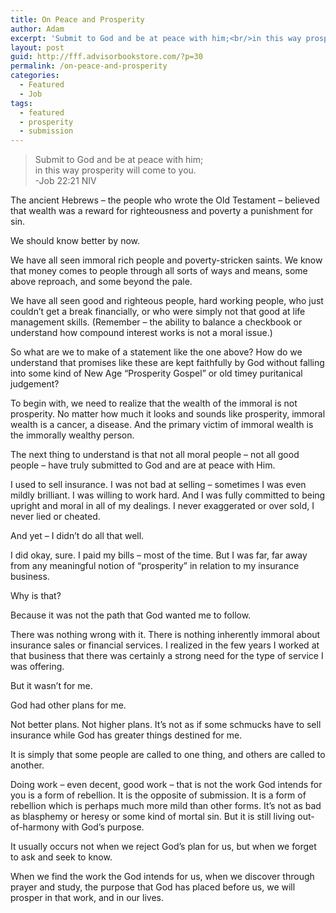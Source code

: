 ```yaml
---
title: On Peace and Prosperity
author: Adam
excerpt: 'Submit to God and be at peace with him;<br/>in this way prosperity will come to you.<br/>-Job 22:21'
layout: post
guid: http://fff.advisorbookstore.com/?p=30
permalink: /on-peace-and-prosperity
categories:
  - Featured
  - Job
tags:
  - featured
  - prosperity
  - submission
---
```

> Submit to God and be at peace with him;  
> in this way prosperity will come to you.  
> -Job 22:21 NIV

The ancient Hebrews &#8211; the people who wrote the Old Testament &#8211; believed that wealth was a reward for righteousness and poverty a punishment for sin.

We should know better by now.

We have all seen immoral rich people and poverty-stricken saints. We know that money comes to people through all sorts of ways and means, some above reproach, and some beyond the pale.

We have all seen good and righteous people, hard working people, who just couldn&rsquo;t get a break financially, or who were simply not that good at life management skills. (Remember &#8211; the ability to balance a checkbook or understand how compound interest works is not a moral issue.)

So what are we to make of a statement like the one above? How do we understand that promises like these are kept faithfully by God without falling into some kind of New Age &ldquo;Prosperity Gospel&rdquo; or old timey puritanical judgement?

To begin with, we need to realize that the wealth of the immoral is not prosperity. No matter how much it looks and sounds like prosperity, immoral wealth is a cancer, a disease. And the primary victim of immoral wealth is the immorally wealthy person.

The next thing to understand is that not all moral people &#8211; not all good people &#8211; have truly submitted to God and are at peace with Him.

I used to sell insurance. I was not bad at selling &#8211; sometimes I was even mildly brilliant. I was willing to work hard. And I was fully committed to being upright and moral in all of my dealings. I never exaggerated or over sold, I never lied or cheated.

And yet &#8211; I didn&rsquo;t do all that well.

I did okay, sure. I paid my bills &#8211; most of the time. But I was far, far away from any meaningful notion of &ldquo;prosperity&rdquo; in relation to my insurance business.

Why is that?

Because it was not the path that God wanted me to follow.

There was nothing wrong with it. There is nothing inherently immoral about insurance sales or financial services. I realized in the few years I worked at that business that there was certainly a strong need for the type of service I was offering.

But it wasn&rsquo;t for me.

God had other plans for me.

Not better plans. Not higher plans. It&rsquo;s not as if some schmucks have to sell insurance while God has greater things destined for me.

It is simply that some people are called to one thing, and others are called to another.

Doing work &#8211; even decent, good work &#8211; that is not the work God intends for you is a form of rebellion. It is the opposite of submission. It is a form of rebellion which is perhaps much more mild than other forms. It&rsquo;s not as bad as blasphemy or heresy or some kind of mortal sin. But it is still living out-of-harmony with God&rsquo;s purpose.

It usually occurs not when we reject God&rsquo;s plan for us, but when we forget to ask and seek to know.

When we find the work the God intends for us, when we discover through prayer and study, the purpose that God has placed before us, we will prosper in that work, and in our lives.
